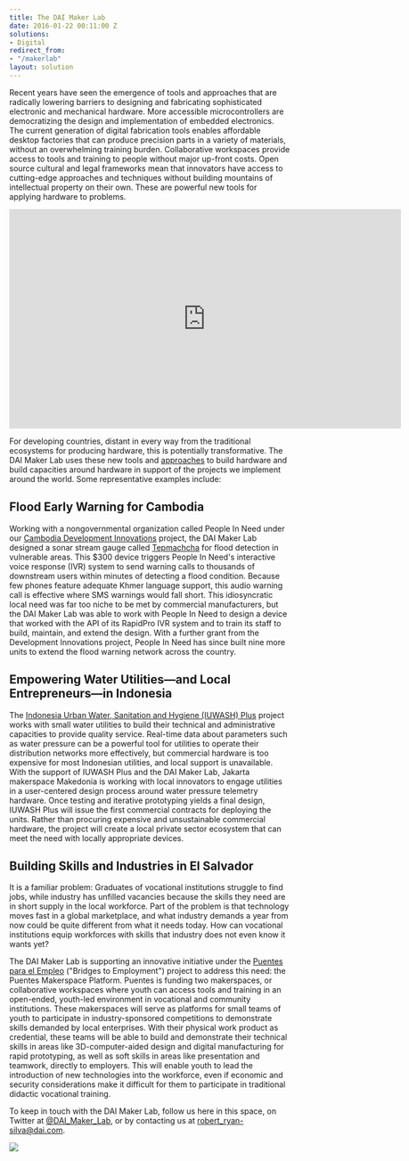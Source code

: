 ```yaml
---
title: The DAI Maker Lab
date: 2016-01-22 00:11:00 Z
solutions:
- Digital
redirect_from:
- "/makerlab"
layout: solution
---
```


Recent years have seen the emergence of tools and approaches that are radically lowering barriers to designing and fabricating sophisticated electronic and mechanical hardware. More accessible microcontrollers are democratizing the design and implementation of embedded electronics. The current generation of digital fabrication tools enables affordable desktop factories that can produce precision parts in a variety of materials, without an overwhelming training burden. Collaborative workspaces provide access to tools and training to people without major up-front costs. Open source cultural and legal frameworks mean that innovators have access to cutting-edge approaches and techniques without building mountains of intellectual property on their own. These are powerful new tools for applying hardware to problems.

<iframe src="https://player.vimeo.com/video/130582276" width="703" height="394" frameborder="0" webkitallowfullscreen="" mozallowfullscreen="" allowfullscreen=""></iframe>

For developing countries, distant in every way from the traditional ecosystems for producing hardware, this is potentially transformative. The DAI Maker Lab uses these new tools and [approaches](https://prezi.com/pxbdaizrkbrf/diy-development/) to build hardware and build capacities around hardware in support of the projects we implement around the world. Some representative examples include:

## Flood Early Warning for Cambodia

Working with a nongovernmental organization called People In Need under our [Cambodia Development Innovations](https://www.dai.com/our-work/projects/cambodia-development-innovations) project, the DAI Maker Lab designed a sonar stream gauge called [Tepmachcha](https://github.com/DAI-Maker-Lab/tepmachcha) for flood detection in vulnerable areas. This $300 device triggers People In Need's interactive voice response (IVR) system to send warning calls to thousands of downstream users within minutes of detecting a flood condition. Because few phones feature adequate Khmer language support, this audio warning call is effective where SMS warnings would fall short. This idiosyncratic local need was far too niche to be met by commercial manufacturers, but the DAI Maker Lab was able to work with People In Need to design a device that worked with the API of its RapidPro IVR system and to train its staff to build, maintain, and extend the design. With a further grant from the Development Innovations project, People In Need has since built nine more units to extend the flood warning network across the country.

## Empowering Water Utilities—and Local Entrepreneurs—in Indonesia

The [Indonesia Urban Water, Sanitation and Hygiene (IUWASH) Plus](https://www.dai.com/our-work/projects/indonesia-urban-water-sanitation-and-hygiene-iuwash) project works with small water utilities to build their technical and administrative capacities to provide quality service. Real-time data about parameters such as water pressure can be a powerful tool for utilities to operate their distribution networks more effectively, but commercial hardware is too expensive for most Indonesian utilities, and local support is unavailable. With the support of IUWASH Plus and the DAI Maker Lab, Jakarta makerspace Makedonia is working with local innovators to engage utilities in a user-centered design process around water pressure telemetry hardware. Once testing and iterative prototyping yields a final design, IUWASH Plus will issue the first commercial contracts for deploying the units. Rather than procuring expensive and unsustainable commercial hardware, the project will create a local private sector ecosystem that can meet the need with locally appropriate devices.

## Building Skills and Industries in El Salvador

It is a familiar problem: Graduates of vocational institutions struggle to find jobs, while industry has unfilled vacancies because the skills they need are in short supply in the local workforce. Part of the problem is that technology moves fast in a global marketplace, and what industry demands a year from now could be quite different from what it needs today. How can vocational institutions equip workforces with skills that industry does not even know it wants yet? 

The DAI Maker Lab is supporting an innovative initiative under the [Puentes para el Empleo](https://www.dai.com/our-work/projects/usaid-el-salvador-puentes-para-el-empleo-bridges-employment-project) ("Bridges to Employment") project to address this need: the Puentes Makerspace Platform. Puentes is funding two makerspaces, or collaborative workspaces where youth can access tools and training in an open-ended, youth-led environment in vocational and community institutions. These makerspaces will serve as platforms for small teams of youth to participate in industry-sponsored competitions to demonstrate skills demanded by local enterprises. With their physical work product as credential, these teams will be able to build and demonstrate their technical skills in areas like 3D-computer-aided design and digital manufacturing for rapid prototyping, as well as soft skills in areas like presentation and teamwork, directly to employers. This will enable youth to lead the introduction of new technologies into the workforce, even if economic and security considerations make it difficult for them to participate in traditional didactic vocational training.

To keep in touch with the DAI Maker Lab, follow us here in this space, on Twitter at [@DAI_Maker_Lab](http://twitter.com/DAI_Maker_Lab), or by contacting us at [robert_ryan-silva@dai.com](mailto:robert_ryan-silva@dai.com).

![](/uploads/rob.jpg)